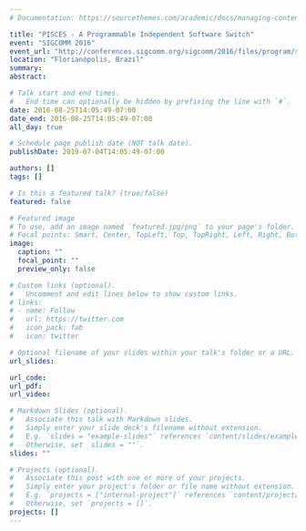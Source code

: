```yaml
---
# Documentation: https://sourcethemes.com/academic/docs/managing-content/

title: "PISCES - A Programmable Independent Software Switch"
event: "SIGCOMM 2016"
event_url: "http://conferences.sigcomm.org/sigcomm/2016/files/program/sigcomm/Session11-Paper02-PISCES-Muhammad-Slides.pdf"
location: "Florianópolis, Brazil"
summary:
abstract:

# Talk start and end times.
#   End time can optionally be hidden by prefixing the line with `#`.
date: 2016-08-25T14:05:49-07:00
date_end: 2016-08-25T14:05:49-07:00
all_day: true

# Schedule page publish date (NOT talk date).
publishDate: 2019-07-04T14:05:49-07:00

authors: []
tags: []

# Is this a featured talk? (true/false)
featured: false

# Featured image
# To use, add an image named `featured.jpg/png` to your page's folder. 
# Focal points: Smart, Center, TopLeft, Top, TopRight, Left, Right, BottomLeft, Bottom, BottomRight.
image:
  caption: ""
  focal_point: ""
  preview_only: false

# Custom links (optional).
#   Uncomment and edit lines below to show custom links.
# links:
# - name: Follow
#   url: https://twitter.com
#   icon_pack: fab
#   icon: twitter

# Optional filename of your slides within your talk's folder or a URL.
url_slides:

url_code:
url_pdf:
url_video:

# Markdown Slides (optional).
#   Associate this talk with Markdown slides.
#   Simply enter your slide deck's filename without extension.
#   E.g. `slides = "example-slides"` references `content/slides/example-slides.md`.
#   Otherwise, set `slides = ""`.
slides: ""

# Projects (optional).
#   Associate this post with one or more of your projects.
#   Simply enter your project's folder or file name without extension.
#   E.g. `projects = ["internal-project"]` references `content/project/deep-learning/index.md`.
#   Otherwise, set `projects = []`.
projects: []
---
```

